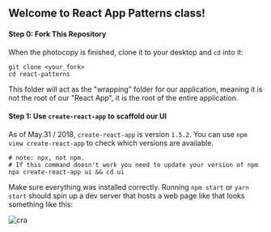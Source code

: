 ## Welcome to React App Patterns class!

#### Step 0: Fork This Repository

When the photocopy is finished, clone it to your desktop and `cd` into it:

```
git clone <your_fork>
cd react-patterns
```

This folder will act as the "wrapping" folder for our application, meaning it is not the root of our "React App", it is the root of the entire application.

#### Step 1: Use `create-react-app` to scaffold our UI

As of May.31 / 2018, `create-react-app` is version `1.5.2`. You can use `npm view create-react-app` to check which versions are available.

```
# note: npx, not npm.
# If this command doesn't work you need to update your version of npm
npx create-react-app ui && cd ui
```

Make sure everything was installed correctly. Running `npm start` or `yarn start` should spin up a dev server that hosts a web page like that looks something like this:

![cra](https://i.imgur.com/Vz81WKC.png)
